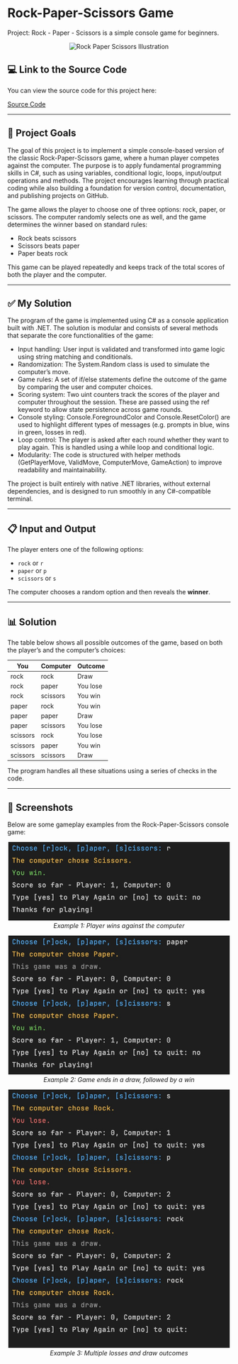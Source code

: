 # Rock-Paper-Scissors Game
Project: Rock - Paper - Scissors is a simple console game for beginners.

<p align="center">
  <img src="https://upload.wikimedia.org/wikipedia/commons/6/67/Rock-paper-scissors.svg" width="300px" alt="Rock Paper Scissors Illustration">
</p>

## 💻 **Link to the Source Code**

You can view the source code for this project here:

[Source Code](RockPaperScissors.cs)

---

## 📌 Project Goals
The goal of this project is to implement a simple console-based version of the classic Rock-Paper-Scissors game, where a human player competes against the computer. The purpose is to apply fundamental programming skills in C#, such as using variables, conditional logic, loops, input/output operations and methods. The project encourages learning through practical coding while also building a foundation for version control, documentation, and publishing projects on GitHub.

The game allows the player to choose one of three options: rock, paper, or scissors. The computer randomly selects one as well, and the game determines the winner based on standard rules:

- Rock beats scissors
- Scissors beats paper
- Paper beats rock

This game can be played repeatedly and keeps track of the total scores of both the player and the computer.

---

## ✅ My Solution
The program of the game is implemented using C# as a console application built with .NET. The solution is modular and consists of several methods that separate the core functionalities of the game:

- Input handling: User input is validated and transformed into game logic using string matching and conditionals.
- Randomization: The System.Random class is used to simulate the computer’s move.
- Game rules: A set of if/else statements define the outcome of the game by comparing the user and computer choices.
- Scoring system: Two uint counters track the scores of the player and computer throughout the session. These are passed using the ref keyword to allow state persistence across game rounds.
- Console styling: Console.ForegroundColor and Console.ResetColor() are used to highlight different types of messages (e.g. prompts in blue, wins in green, losses in red).
- Loop control: The player is asked after each round whether they want to play again. This is handled using a while loop and conditional logic.
- Modularity: The code is structured with helper methods (GetPlayerMove, ValidMove, ComputerMove, GameAction) to improve readability and maintainability.

The project is built entirely with native .NET libraries, without external dependencies, and is designed to run smoothly in any C#-compatible terminal.

---

## 📋 Input and Output

The player enters one of the following options:

- `rock` or `r`
- `paper` or `p`
- `scissors` or `s`

The computer chooses a random option and then reveals the **winner**.

---

## 📊 Solution

The table below shows all possible outcomes of the game, based on both the player’s and the computer’s choices:

| You       | Computer  | Outcome     |
|-----------|-----------|-------------|
| rock      | rock      | Draw        |
| rock      | paper     | You lose    |
| rock      | scissors  | You win     |
| paper     | rock      | You win     |
| paper     | paper     | Draw        |
| paper     | scissors  | You lose    |
| scissors  | rock      | You lose    |
| scissors  | paper     | You win     |
| scissors  | scissors  | Draw        |

The program handles all these situations using a series of checks in the code.

---

<h2>📸 Screenshots</h2>
<p>Below are some gameplay examples from the Rock-Paper-Scissors console game:</p>

<p align="center">
  <img src="images/Player wins.jpg" width="500" alt="Player wins">
  <br><em>Example 1: Player wins against the computer</em>
</p>

<p align="center">
  <img src="images/Draw and win.jpg" width="500" alt="Draw and win">
  <br><em>Example 2: Game ends in a draw, followed by a win</em>
</p>

<p align="center">
  <img src="images/Multiple losses and draws.jpg" width="500" alt="Multiple losses and draws">
  <br><em>Example 3: Multiple losses and draw outcomes</em>
</p>
